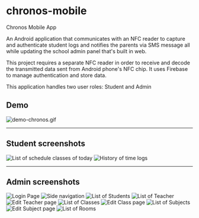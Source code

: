 # chronos-mobile
Chronos Mobile App

An Android application that communicates with an NFC reader to capture and authenticate student logs and notifies the parents via SMS message all while updating the school admin panel that's built in web.

This project requires a separate NFC reader in order to receive and decode the transmitted data sent from Android phone's NFC chip. It uses Firebase to manage authentication and store data.

This application handles two user roles: Student and Admin

## Demo
![demo-chronos.gif](https://i.postimg.cc/XYDZxqGY/ezgif-2-035909ad92ff.gif)

---

## Student screenshots
![List of schedule classes of today](https://i.postimg.cc/Y9VC37cJ/IMG-2138.jpg)
![History of time logs](https://i.postimg.cc/C1dKk12G/IMG-2143.jpg)

---

## Admin screenshots

![Login Page](https://i.postimg.cc/ZqK25y9L/Screenshot-1630147945.png)
![Side navigation](https://i.postimg.cc/5NBR5mL3/Screenshot-1630148301.png)
![List of Students](https://i.postimg.cc/fLVPxnft/Screenshot-1630148305.png)
![List of Teacher](https://i.postimg.cc/7LscGY0r/Screenshot-1630148310.png)
![Edit Teacher page](https://i.postimg.cc/KzCHfq09/Screenshot-1630148316.png)
![List of Classes](https://i.postimg.cc/QdjnfWqr/Screenshot-1630148324.png)
![Edit Class page](https://i.postimg.cc/KjLsHPVm/Screenshot-1630148329.png)
![List of Subjects](https://i.postimg.cc/NGrVFt0Z/Screenshot-1630148342.png)
![Edit Subject page](https://i.postimg.cc/MK2LjLMH/Screenshot-1630148361.png)
![List of Rooms](https://i.postimg.cc/Vk4ZpL70/Screenshot-1630148370.png)

